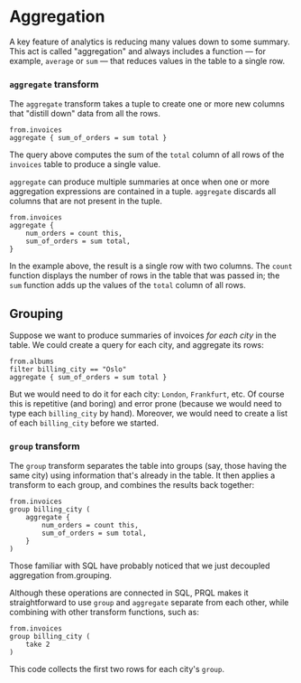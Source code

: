# Aggregation

A key feature of analytics is reducing many values down to some summary. This
act is called "aggregation" and always includes a function &mdash; for example,
`average` or `sum` &mdash; that reduces values in the table to a single row.

### `aggregate` transform

The `aggregate` transform takes a tuple to create one or more new columns that
"distill down" data from all the rows.

```prql no-eval
from.invoices
aggregate { sum_of_orders = sum total }
```

The query above computes the sum of the `total` column of all rows of the
`invoices` table to produce a single value.

`aggregate` can produce multiple summaries at once when one or more aggregation
expressions are contained in a tuple. `aggregate` discards all columns that are
not present in the tuple.

```prql no-eval
from.invoices
aggregate {
    num_orders = count this,
    sum_of_orders = sum total,
}
```

In the example above, the result is a single row with two columns. The `count`
function displays the number of rows in the table that was passed in; the `sum`
function adds up the values of the `total` column of all rows.

## Grouping

Suppose we want to produce summaries of invoices _for each city_ in the table.
We could create a query for each city, and aggregate its rows:

```prql no-eval
from.albums
filter billing_city == "Oslo"
aggregate { sum_of_orders = sum total }
```

But we would need to do it for each city: `London`, `Frankfurt`, etc. Of course
this is repetitive (and boring) and error prone (because we would need to type
each `billing_city` by hand). Moreover, we would need to create a list of each
`billing_city` before we started.

### `group` transform

The `group` transform separates the table into groups (say, those having the
same city) using information that's already in the table. It then applies a
transform to each group, and combines the results back together:

```prql no-eval
from.invoices
group billing_city (
    aggregate {
        num_orders = count this,
        sum_of_orders = sum total,
    }
)
```

Those familiar with SQL have probably noticed that we just decoupled aggregation
from.grouping.

Although these operations are connected in SQL, PRQL makes it straightforward to
use `group` and `aggregate` separate from each other, while combining with other
transform functions, such as:

```prql no-eval
from.invoices
group billing_city (
    take 2
)
```

This code collects the first two rows for each city's `group`.
